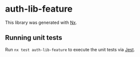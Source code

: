 # auth-lib-feature

This library was generated with [Nx](https://nx.dev).

## Running unit tests

Run `nx test auth-lib-feature` to execute the unit tests via [Jest](https://jestjs.io).
